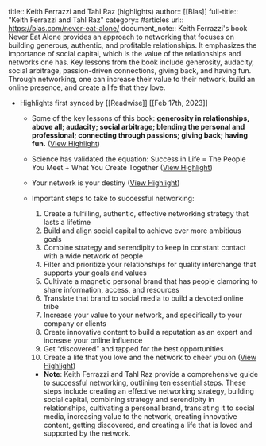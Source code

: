title:: Keith Ferrazzi and Tahl Raz (highlights)
author:: [[Blas]]
full-title:: "Keith Ferrazzi and Tahl Raz"
category:: #articles
url:: https://blas.com/never-eat-alone/
document_note:: Keith Ferrazzi's book Never Eat Alone provides an approach to networking that focuses on building generous, authentic, and profitable relationships. It emphasizes the importance of social capital, which is the value of the relationships and networks one has. Key lessons from the book include generosity, audacity, social arbitrage, passion-driven connections, giving back, and having fun. Through networking, one can increase their value to their network, build an online presence, and create a life that they love.

- Highlights first synced by [[Readwise]] [[Feb 17th, 2023]]
	- Some of the key lessons of this book: **generosity in relationships, above all; audacity; social arbitrage; blending the personal and professional; connecting through passions; giving back; having fun.** ([View Highlight](https://read.readwise.io/read/01gsffxs0ws4bhkj44j226ejsx))
	- Science has validated the equation: Success in Life = The People You Meet + What You Create Together ([View Highlight](https://read.readwise.io/read/01gsffxjb3a1en69zxjkbkhncs))
	- Your network is your destiny ([View Highlight](https://read.readwise.io/read/01gsffxfm8pd9bn76h5d99dfbe))
	- Important steps to take to successful networking:
	  
	  1.  Create a fulfilling, authentic, effective networking strategy that lasts a lifetime
	  2.  Build and align social capital to achieve ever more ambitious goals
	  3.  Combine strategy and serendipity to keep in constant contact with a wide network of people
	  4.  Filter and prioritize your relationships for quality interchange that supports your goals and values
	  5.  Cultivate a magnetic personal brand that has people clamoring to share information, access, and resources
	  6.  Translate that brand to social media to build a devoted online tribe
	  7.  Increase your value to your network, and specifically to your company or clients
	  8.  Create innovative content to build a reputation as an expert and increase your online influence
	  9.  Get “discovered” and tapped for the best opportunities
	  10.  Create a life that you love and the network to cheer you on ([View Highlight](https://read.readwise.io/read/01gsffxygtr44yv679em018sg8))
		- **Note**: Keith Ferrazzi and Tahl Raz provide a comprehensive guide to successful networking, outlining ten essential steps. These steps include creating an effective networking strategy, building social capital, combining strategy and serendipity in relationships, cultivating a personal brand, translating it to social media, increasing value to the network, creating innovative content, getting discovered, and creating a life that is loved and supported by the network.